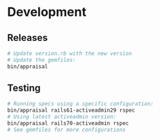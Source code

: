 # Development

## Releases

```sh
# Update version.rb with the new version
# Update the gemfiles:
bin/appraisal
```

## Testing

```sh
# Running specs using a specific configuration:
bin/appraisal rails61-activeadmin29 rspec
# Using latest activeadmin version:
bin/appraisal rails70-activeadmin rspec
# See gemfiles for more configurations
```
